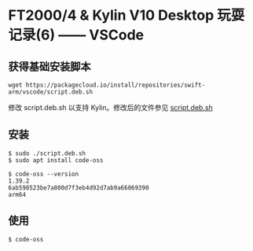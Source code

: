 # FT2000/4 & Kylin V10 Desktop 玩耍记录(6) —— VSCode

## 获得基础安装脚本

    wget https://packagecloud.io/install/repositories/swift-arm/vscode/script.deb.sh
    
修改 script.deb.sh 以支持 Kylin。修改后的文件参见 [script.deb.sh](script.deb.sh)

## 安装

	$ sudo ./script.deb.sh
	$ sudo apt install code-oss
    
    $ code-oss --version
    1.39.2
    6ab598523be7a800d7f3eb4d92d7ab9a66069390
    arm64

## 使用 

	$ code-oss
    
    